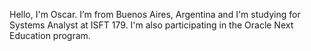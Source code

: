 Hello, I'm Oscar.
I’m from Buenos Aires, Argentina and I'm studying for Systems Analyst at ISFT 179. I'm also participating in the Oracle Next Education program.
